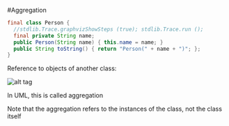 #Aggregation

```java
final class Person {
  //stdlib.Trace.graphvizShowSteps (true); stdlib.Trace.run ();
  final private String name;
  public Person(String name) { this.name = name; }
  public String toString() { return "Person(" + name + ")"; };
}
```

Reference to objects of another class:

![alt tag](https://github.com/Cody-Nicholson96/Software_Development/blob/master/Object_Oriented_Software_Development/pics/aggregation.jpg)

In UML, this is called aggregation

Note that the aggregation refers to the instances of the class, not the class itself